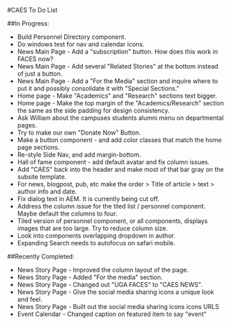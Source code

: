 #CAES To Do List


##In Progress:
- Build Personnel Directory component.
- Do windows test for nav and calendar icons.
- News Main Page - Add a "subscription" button. How does this work in FACES now?
- News Main Page - Add several "Related Stories" at the bottom instead of just a button.
- News Main Page - Add a "For the Media" section and inquire where to put it and possibly consolidate it with "Special Sections."
- Home page - Make "Academics" and "Research" sections text bigger.
- Home page - Make the top margin of the "Academics/Research" section the same as the side padding for design consistency.
- Ask William about the campuses students alumni menu on departmental pages.
- Try to make our own "Donate Now" Button.
- Make a button component - and add color classes that match the home page sections.
- Re-style Side Nav, and add margin-bottom.
- Hall of fame component - add default avatar and fix column issues.
- Add "CAES" back into the header and make most of that bar gray on the subsite template.
- For news, blogpost, pub, etc make the order > Title of article > text > author info and date.
- Fix dialog text in AEM. It is currently being cut off.
- Address the column issue for the tiled list / personnel component.  Maybe default the columns to four.
- Tiled version of personnel component, or all components, displays images that are too large.  Try to reduce column size.
- Look into components overlapping dropdown in author.
- Expanding Search needs to autofocus on safari mobile.

##Recently Completed:
- News Story Page - Improved the column layout of the page.
- News Story Page - Added "For the media" section.
- News Story Page - Changed out "UGA FACES" to "CAES NEWS".
- News Story Page - Give the social media sharing icons a unique look and feel.
- News Story Page - Built out the social media sharing icons icons URLS
- Event Calendar - Changed caption on featured item to say "event"
